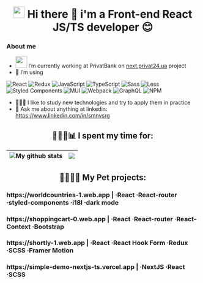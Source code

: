<h1 align="center"> <img src="https://emojis.slackmojis.com/emojis/images/1531849430/4246/blob-sunglasses.gif?1531849430" width="30"/> Hi there 👋 i'm a Front-end React JS/TS developer 😊</h3>

<h3> About me </h3>

- <img src="https://media.giphy.com/media/WUlplcMpOCEmTGBtBW/giphy.gif" width="30"> I’m currently working at PrivatBank on [next.privat24.ua](https://next.privat24.ua) project
- 🚀 I’m using 
<p>
  <img alt="React" src="https://img.shields.io/badge/-React-45b8d8?style=for-the-badge&logo=react&logoColor=white" />
  <img alt="Redux" src="https://img.shields.io/badge/-Redux-764ABC?style=for-the-badge&logo=redux&logoColor=white" />
  <img alt="JavaScript" src="https://img.shields.io/badge/javascript-%23323330.svg?style=for-the-badge&logo=javascript&logoColor=%23F7DF1E" />
  <img alt="TypeScript" src="https://img.shields.io/badge/-TypeScript-007ACC?style=for-the-badge&logo=typescript&logoColor=white" />
  <img alt="Sass" src="https://img.shields.io/badge/-Sass-CC6699?style=for-the-badge&logo=sass&logoColor=white" />
  <img alt="Less" src="https://img.shields.io/badge/less-2B4C80?style=for-the-badge&logo=less&logoColor=white" />
  <img alt="Styled Components" src="https://img.shields.io/badge/-Styled_Components-db7092?style=for-the-badge&logo=styled-components&logoColor=white" />
  <img alt="MUI" src="https://img.shields.io/badge/MUI-%230081CB.svg?style=for-the-badge&logo=mui&logoColor=white)" />
  <img alt="Webpack" src="https://img.shields.io/badge/-Webpack-8DD6F9?style=for-the-badge&logo=webpack&logoColor=white" /> 
  <img alt="GraphQL" src="https://img.shields.io/badge/-GraphQL-E10098?style=for-the-badge&logo=graphql&logoColor=white" />
  <img alt="NPM" src="https://img.shields.io/badge/-NPM-CB3837?style=for-the-badge&logo=npm&logoColor=white" />
</p>


 - 🏄🏻‍♂️ I like to study new technologies and try to apply them in practice
 - 💬 Ask me about anything at linkedin: https://www.linkedin.com/in/smnvsrg



<h2 align="center">👨🏻‍💻📊 I spent my time for: </h3>


| <img align="center" src="https://github-readme-stats.vercel.app/api?username=dp120291ssv&show_icons=true&theme=buefy&hide_border=true" alt="My github stats" /> | <img align="center" src="https://github-readme-stats.vercel.app/api/top-langs/?username=dp120291ssv&layout=compact&theme=buefy&hide_border=true" /> |
| ------------- | ------------- |


<h2 align="center"> 👨🏻‍💻🐶 My Pet projects: </h3>


<h3> https://worldcountries-1.web.app | &middot;React &middot;React-router &middot;styled-components &middot;i18l &middot;dark mode </h3>
<h3> https://shoppingcart-0.web.app | &middot;React &middot;React-router &middot;React-Context &middot;Bootstrap </h3>
<h3> https://shortly-1.web.app | &middot;React &middot;React Hook Form &middot;Redux &middot;SCSS &middot;Framer Motion </h3>
<h3> https://simple-demo-nextjs-ts.vercel.app | &middot;NextJS &middot;React &middot;SCSS </h3>



